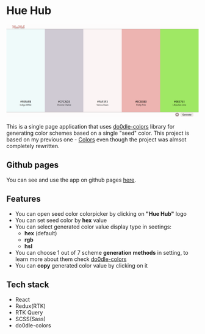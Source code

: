 # Hue Hub
![](https://github.com/do0dleman/hue-hub/blob/master/img/hue-hub.png)

This is a single page application that uses [do0dle-colors](https://github.com/do0dleman/do0dle-colors) library for generating color schemes based on a single "seed" color. This project is based on my previous one - [Colors](https://github.com/do0dleman/colors) even though the project was almsot completely rewritten. 

## Github pages 

You can see and use the app on github pages [here](https://do0dleman.github.io/hue-hub/).

## Features

* You can open seed color colorpicker by clicking on **"Hue Hub"** logo
* You can set seed color by **hex** value
* You can select generated color value display type in seetings:
  - **hex** (default)
  - **rgb**
  - **hsl**
* You can choose 1 out of 7 scheme **generation methods** in setting, to learn more about them check [do0dle-colors](https://github.com/do0dleman/do0dle-colors)
* You can **copy** generated color value by clicking on it

## Tech stack

* React 
* Redux(RTK)
* RTK Query
* SCSS(Sass)
* do0dle-colors
